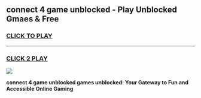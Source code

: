 
## connect 4 game unblocked - Play Unblocked Gmaes & Free
<h3>
<a href="https://premium.freeplayer.one?title=connect_4_game_unblocked&ref=20F">CLICK TO PLAY</a></h3>
<hr>

<h3>
<a href="https://premium.freeplayer.one?title=connect_4_game_unblocked&ref=20F">CLICK 2 PLAY</a>
  
</h3>

<a href="https://premium.freeplayer.one?title=connect_4_game_unblocked&ref=20F/"><img src="https://clearcache.store/games.png"></a>


**connect 4 game unblocked games unblocked: Your Gateway to Fun and Accessible Online Gaming**
